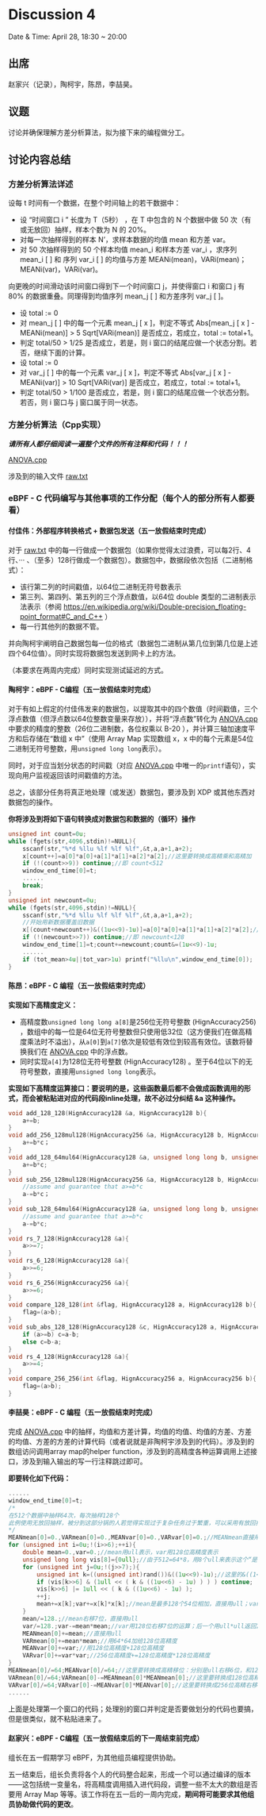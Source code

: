 # Discussion 4

Date & Time: April 28, 18:30 ~ 20:00  

## 出席

赵家兴（记录），陶柯宇，陈昂，李喆昊。  

## 议题

讨论并确保理解方差分析算法，拟为接下来的编程做分工。

## 讨论内容总结

### 方差分析算法详述

设每 t 时间有一个数据，在整个时间轴上的若干数据中：

- 设 “时间窗口 i ” 长度为 T（5秒） ，在 T 中包含的 N 个数据中做 50 次（有或无放回）抽样，样本个数为 N 的 20%。
- 对每一次抽样得到的样本 N’，求样本数据的均值 mean 和方差 var。
- 对 50 次抽样得到的 50 个样本均值 mean_i 和样本方差 var_i ，求序列 mean_i [ ] 和 序列 var_i [ ] 的均值与方差 MEANi(mean)，VARi(mean)；MEANi(var)，VARi(var)。

向更晚的时间滑动该时间窗口得到下一个时间窗口 j，并使得窗口 i 和窗口 j 有 80% 的数据重叠。同理得到均值序列 mean_j [ ] 和方差序列 var_j [ ]。

- 设 total := 0
- 对 mean_j [ ] 中的每一个元素 mean_j [ x ]，判定不等式 Abs[mean_j [ x ] - MEANi(mean)] > 5 Sqrt[VARi(mean)] 是否成立，若成立，total := total+1。
- 判定 total/50 > 1/25 是否成立，若是，则 i 窗口的结尾应做一个状态分割。若否，继续下面的计算。
- 设 total := 0
- 对 var_j [ ] 中的每一个元素 var_j [ x ]，判定不等式 Abs[var_j [ x ] - MEANi(var)] > 10 Sqrt[VARi(var)] 是否成立，若成立，total := total+1。
- 判定 total/50 > 1/100 是否成立，若是，则 i 窗口的结尾应做一个状态分割。若否，则 i 窗口与 j 窗口属于同一状态。

### 方差分析算法（Cpp实现）

***请所有人都仔细阅读一遍整个文件的所有注释和代码！！！***

[ANOVA.cpp](files/ANOVA.cpp)

涉及到的输入文件 [raw.txt](files/raw.txt)

### eBPF - C 代码编写与其他事项的工作分配（每个人的部分所有人都要看）

#### 付佳伟：外部程序转换格式 + 数据包发送（五一放假结束时完成）

对于 [raw.txt](files/raw.txt) 中的每一行做成一个数据包（如果你觉得太过浪费，可以每2行、4行、··· 、（至多）128行做成一个数据包）。数据包中，数据段依次包括（二进制格式）：
- 该行第二列的时间戳值，以64位二进制无符号数表示
- 第三列、第四列、第五列的三个浮点数值，以64位 double 类型的二进制表示法表示（参阅 https://en.wikipedia.org/wiki/Double-precision_floating-point_format#C_and_C++ ）
- 每一行其他列的数据不管。

并向陶柯宇阐明自己数据包每一位的格式（数据包二进制从第几位到第几位是上述四个64位值）。同时实现将数据包发送到网卡上的方法。

（本要求在两周内完成）同时实现测试延迟的方式。

#### 陶柯宇：eBPF - C编程（五一放假结束时完成）

对于有如上假定的付佳伟发来的数据包，以提取其中的四个数值（时间戳值，三个浮点数值（但浮点数以64位整数变量来存放）），并将“浮点数”转化为 [ANOVA.cpp](files/ANOVA.cpp) 中要求的精度的整数（26位二进制数，各位权乘以 B-20 ），并计算三轴加速度平方和后存储在“数组 x 中”（使用 Array Map 实现数组 x，x 中的每个元素是54位二进制无符号整数，用`unsigned long long`表示）。

同时，对于应当划分状态的时间戳（对应 [ANOVA.cpp](files/ANOVA.cpp) 中唯一的`printf`语句），实现向用户监视返回该时间戳值的方法。

总之，该部分任务将真正地处理（或发送）数据包，要涉及到 XDP 或其他东西对数据包的操作。

**你将涉及到将如下语句转换成对数据包和数据的（循环）操作**

```c
unsigned int count=0u;
while (fgets(str,4096,stdin)!=NULL){
    sscanf(str,"%*d %llu %lf %lf %lf",&t,a,a+1,a+2);
	x[count++]=a[0]*a[0]+a[1]*a[1]+a[2]*a[2];//这里要转换成高精乘和高精加
    if (!(count>>9)) continue;//即 count<512
    window_end_time[0]=t;
	......
	break;
}
unsigned int newcount=0u;
while (fgets(str,4096,stdin)!=NULL){
    sscanf(str,"%*d %llu %lf %lf %lf",&t,a,a+1,a+2);
    //开始用新数据覆盖旧数据
    x[(count+newcount++)&((1u<<9)-1u)]=a[0]*a[0]+a[1]*a[1]+a[2]*a[2];//这里要转换成高精
    if (!(newcount>>7)) continue;//即 newcount<128
    window_end_time[1]=t;count+=newcount;count&=(1u<<9)-1u;
    ......
    if (tot_mean>4u||tot_var>1u) printf("%llu\n",window_end_time[0]);
}
```



#### 陈昂：eBPF - C 编程（五一放假结束时完成）

**实现如下高精度定义：**

- 高精度数`unsigned long long a[8]`是256位无符号整数 (HignAccuracy256) ，数组中的每一位是64位无符号整数但只使用低32位（这方便我们在做高精度乘法时不溢出），从`a[0]`到`a[7]`依次是较低有效位到较高有效位。该数将替换我们在 [ANOVA.cpp](files/ANOVA.cpp) 中的浮点数。
- 同时实现`a[4]`为128位无符号整数 (HignAccuracy128) 。至于64位以下的无符号整数，直接用`unsigned long long`表示。

**实现如下高精度运算接口：要说明的是，这些函数最后都不会做成函数调用的形式，而会被粘贴进对应的代码段inline处理，故不必过分纠结 &a 这种操作。**

```c
void add_128_128(HignAccuracy128 &a, HignAccuracy128 b){
	a+=b;
}
void add_256_128mul128(HignAccuracy256 &a, HignAccuracy128 b, HignAccuracy128 c){
    a+=b*c；
}
void add_128_64mul64(HignAccuracy128 &a, unsigned long long b, unsigned long long c){
    a+=b*c;
}
void sub_256_128mul128(HignAccuracy256 &a, HignAccuracy128 b, HignAccuracy128 c){
	//assume and guarantee that a>=b*c
    a-=b*c；
}
void sub_128_64mul64(HignAccuracy128 &a, unsigned long long b, unsigned long long c){
    //assume and guarantee that a>=b*c
    a-=b*c;
}
void rs_7_128(HignAccuracy128 &a){
    a>>=7;
}
void rs_6_128(HignAccuracy128 &a){
    a>>=6;
}
void rs_6_256(HignAccuracy256 &a){
    a>>=6;
}
void compare_128_128(int &flag, HignAccuracy128 a, HignAccuracy128 b){
	flag=(a>b);
}
void sub_abs_128_128(HignAccuracy128 &c, HignAccuracy128 a, HignAccuracy128 b{
    if (a>=b) c=a-b;
    else c=b-a;
}
void rs_4_128(HignAccuracy128 &a){
    a>>=4;
}
void compare_256_256(int &flag, HignAccuracy256 a, HignAccuracy256 b){
	flag=(a>b);
}
```

#### 李喆昊：eBPF - C 编程（五一放假结束时完成）

完成 [ANOVA.cpp](files/ANOVA.cpp) 中的抽样，均值和方差计算，均值的均值、均值的方差、方差的均值、方差的方差的计算代码（或者说就是非陶柯宇涉及到的代码）。涉及到的数组访问调用array map的helper function，涉及到的高精度各种运算调用上述接口，涉及到输入输出的写一行注释跳过即可。

**即要转化如下代码：**

```c
......
window_end_time[0]=t;
/*
在512个数据中抽样64次，每次抽样128个
此例使用无放回抽样，被分到这部分锅的人若觉得实现过于复杂任务过于繁重，可以采用有放回抽样，但这种简化很可能让我们的最终结题报告的时候被问的下不来台（
*/
MEANmean[0]=0.,VARmean[0]=0.,MEANvar[0]=0.,VARvar[0]=0.;//MEANmean直接用ull；VARmean用128位高精度；MEANvar用128高精度；VARvar用256位高精度
for (unsigned int i=0u;!(i>>6);++i){
    double mean=0.,var=0.;//mean用ull表示，var用128位高精度表示
    unsigned long long vis[8]={0ull};//由于512=64*8，用8个ull来表示这个“是否已抽过”的bool关系就可以
    for (unsigned int j=0u;!(j>>7);){
        unsigned int k=((unsigned int)rand())&((1u<<9)-1u);//这里的&((1<<9)-1)代表对512取模，它也可以用一次左移再一次右移实现。下面出现的这种写法都一样。
        if (vis[k>>6] & (1ull << ( k & ((1u<<6) - 1u) ) ) ) continue;
        vis[k>>6] |= 1ull << ( k & ((1u<<6) - 1u) );
        ++j;
        mean+=x[k];var+=x[k]*x[k];//mean是最多128个54位相加，直接用ull；var是54位乘54位=108位，用128位高精度
    }
    mean/=128.;//mean右移7位，直接用ull
    var/=128.;var-=mean*mean;//var用128位右移7位的运算；后一个用ull*ull返回128位高精度的操作
    MEANmean[0]+=mean;//直接用ull
    VARmean[0]+=mean*mean;//用64*64加给128位高精度
    MEANvar[0]+=var;//用128位高精度+128位高精度
    VARvar[0]+=var*var;//256位高精度+=128位高精度*128位高精度
}
MEANmean[0]/=64;MEANvar[0]/=64;//这里要转换成高精移位：分别是ull右移6位，和128位高精度右移6位
VARmean[0]/=64;VARmean[0]-=MEANmean[0]*MEANmean[0];//这里要转换成128位高精右移6位，128位高精-=64*64位ull
VARvar[0]/=64;VARvar[0]-=MEANvar[0]*MEANvar[0];//这里要转换成256位高精右移6位，256位高精度-=128位*128位高精度
......
```
上面是处理第一个窗口的代码；处理别的窗口并判定是否要做划分的代码也要搞，但是很类似，就不粘贴进来了。

#### 赵家兴：eBPF - C编程（五一放假结束后的下一周结束前完成）

组长在五一假期学习 eBPF，为其他组员编程提供协助。

五一结束后，组长负责将各个人的代码整合起来，形成一个可以通过编译的版本——这包括统一变量名，将高精度调用插入进代码段，调整一些不太大的数组是否要用 Array Map 等等。该工作将在五一后的一周内完成，**期间将可能要求其他组员协助做代码的更改**。